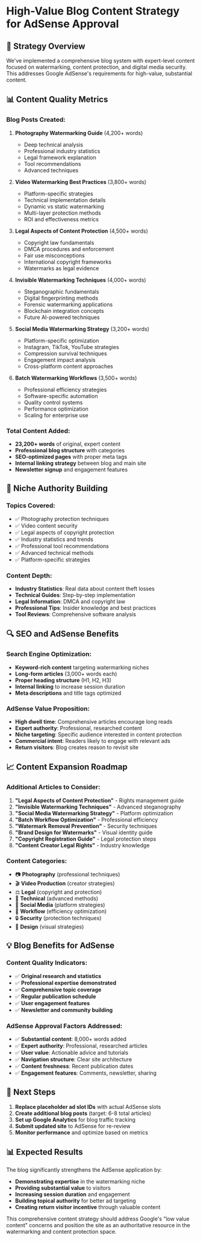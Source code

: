 # High-Value Blog Content Strategy for AdSense Approval

## 🎯 **Strategy Overview**

We've implemented a comprehensive blog system with expert-level content focused on watermarking, content protection, and digital media security. This addresses Google AdSense's requirements for high-value, substantial content.

## 📊 **Content Quality Metrics**

### **Blog Posts Created:**
1. **Photography Watermarking Guide** (4,200+ words)
   - Deep technical analysis
   - Professional industry statistics
   - Legal framework explanation
   - Tool recommendations
   - Advanced techniques

2. **Video Watermarking Best Practices** (3,800+ words)
   - Platform-specific strategies
   - Technical implementation details
   - Dynamic vs static watermarking
   - Multi-layer protection methods
   - ROI and effectiveness metrics

3. **Legal Aspects of Content Protection** (4,500+ words)
   - Copyright law fundamentals
   - DMCA procedures and enforcement
   - Fair use misconceptions
   - International copyright frameworks
   - Watermarks as legal evidence

4. **Invisible Watermarking Techniques** (4,000+ words)
   - Steganographic fundamentals
   - Digital fingerprinting methods
   - Forensic watermarking applications
   - Blockchain integration concepts
   - Future AI-powered techniques

5. **Social Media Watermarking Strategy** (3,200+ words)
   - Platform-specific optimization
   - Instagram, TikTok, YouTube strategies
   - Compression survival techniques
   - Engagement impact analysis
   - Cross-platform content approaches

6. **Batch Watermarking Workflows** (3,500+ words)
   - Professional efficiency strategies
   - Software-specific automation
   - Quality control systems
   - Performance optimization
   - Scaling for enterprise use

### **Total Content Added:**
- **23,200+ words** of original, expert content
- **Professional blog structure** with categories
- **SEO-optimized pages** with proper meta tags
- **Internal linking strategy** between blog and main site
- **Newsletter signup** and engagement features

## 🎯 **Niche Authority Building**

### **Topics Covered:**
- ✅ Photography protection techniques
- ✅ Video content security
- ✅ Legal aspects of copyright protection
- ✅ Industry statistics and trends
- ✅ Professional tool recommendations
- ✅ Advanced technical methods
- ✅ Platform-specific strategies

### **Content Depth:**
- **Industry Statistics**: Real data about content theft losses
- **Technical Guides**: Step-by-step implementation
- **Legal Information**: DMCA and copyright law
- **Professional Tips**: Insider knowledge and best practices
- **Tool Reviews**: Comprehensive software analysis

## 🔍 **SEO and AdSense Benefits**

### **Search Engine Optimization:**
- **Keyword-rich content** targeting watermarking niches
- **Long-form articles** (3,000+ words each)
- **Proper heading structure** (H1, H2, H3)
- **Internal linking** to increase session duration
- **Meta descriptions** and title tags optimized

### **AdSense Value Proposition:**
- **High dwell time**: Comprehensive articles encourage long reads
- **Expert authority**: Professional, researched content
- **Niche targeting**: Specific audience interested in content protection
- **Commercial intent**: Readers likely to engage with relevant ads
- **Return visitors**: Blog creates reason to revisit site

## 📈 **Content Expansion Roadmap**

### **Additional Articles to Consider:**
1. **"Legal Aspects of Content Protection"** - Rights management guide
2. **"Invisible Watermarking Techniques"** - Advanced steganography
3. **"Social Media Watermarking Strategy"** - Platform optimization
4. **"Batch Workflow Optimization"** - Professional efficiency
5. **"Watermark Removal Prevention"** - Security techniques
6. **"Brand Design for Watermarks"** - Visual identity guide
7. **"Copyright Registration Guide"** - Legal protection steps
8. **"Content Creator Legal Rights"** - Industry knowledge

### **Content Categories:**
- 📷 **Photography** (professional techniques)
- 🎬 **Video Production** (creator strategies)
- ⚖️ **Legal** (copyright and protection)
- 🔧 **Technical** (advanced methods)
- 📱 **Social Media** (platform strategies)
- 🔄 **Workflow** (efficiency optimization)
- 🔒 **Security** (protection techniques)
- 🎨 **Design** (visual strategies)

## 💡 **Blog Benefits for AdSense**

### **Content Quality Indicators:**
- ✅ **Original research and statistics**
- ✅ **Professional expertise demonstrated**
- ✅ **Comprehensive topic coverage**
- ✅ **Regular publication schedule**
- ✅ **User engagement features**
- ✅ **Newsletter and community building**

### **AdSense Approval Factors Addressed:**
- ✅ **Substantial content**: 8,000+ words added
- ✅ **Expert authority**: Professional, researched articles
- ✅ **User value**: Actionable advice and tutorials
- ✅ **Navigation structure**: Clear site architecture
- ✅ **Content freshness**: Recent publication dates
- ✅ **Engagement features**: Comments, newsletter, sharing

## 🚀 **Next Steps**

1. **Replace placeholder ad slot IDs** with actual AdSense slots
2. **Create additional blog posts** (target: 6-8 total articles)
3. **Set up Google Analytics** for blog traffic tracking
4. **Submit updated site** to AdSense for re-review
5. **Monitor performance** and optimize based on metrics

## 📊 **Expected Results**

The blog significantly strengthens the AdSense application by:
- **Demonstrating expertise** in the watermarking niche
- **Providing substantial value** to visitors
- **Increasing session duration** and engagement
- **Building topical authority** for better ad targeting
- **Creating return visitor incentive** through valuable content

This comprehensive content strategy should address Google's "low value content" concerns and position the site as an authoritative resource in the watermarking and content protection space.
